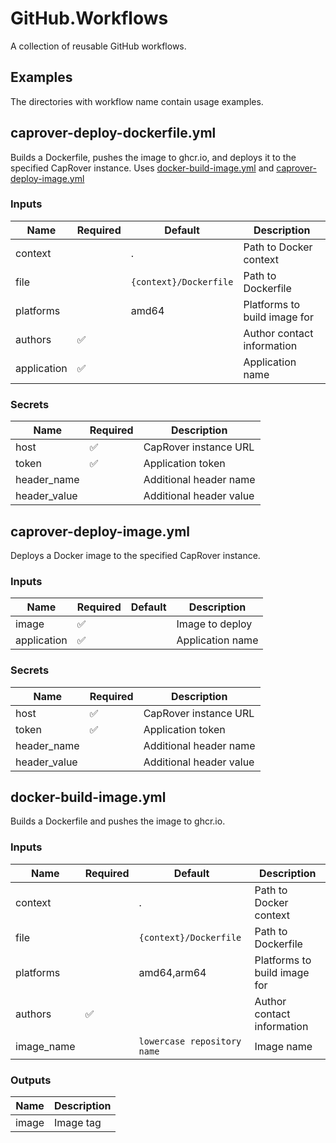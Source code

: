 # GitHub.Workflows
A collection of reusable GitHub workflows.

## Examples
The directories with workflow name contain usage examples.

## caprover-deploy-dockerfile.yml
Builds a Dockerfile, pushes the image to ghcr.io, and deploys it to the specified CapRover instance. Uses [docker-build-image.yml](#docker-build-imageyml) and [caprover-deploy-image.yml](#caprover-deploy-imageyml)

### Inputs
|Name|Required|Default|Description|
|-|-|-|-|
|context||.|Path to Docker context|
|file||`{context}/Dockerfile`|Path to Dockerfile|
|platforms||amd64|Platforms to build image for|
|authors|✅||Author contact information|
|application|✅||Application name|

### Secrets
|Name|Required|Description|
|-|-|-|
|host|✅|CapRover instance URL|
|token|✅|Application token|
|header_name||Additional header name|
|header_value||Additional header value|

## caprover-deploy-image.yml
Deploys a Docker image to the specified CapRover instance.

### Inputs
|Name|Required|Default|Description|
|-|-|-|-|
|image|✅||Image to deploy|
|application|✅||Application name|

### Secrets
|Name|Required|Description|
|-|-|-|
|host|✅|CapRover instance URL|
|token|✅|Application token|
|header_name||Additional header name|
|header_value||Additional header value|

## docker-build-image.yml
Builds a Dockerfile and pushes the image to ghcr.io.

### Inputs
|Name|Required|Default|Description|
|-|-|-|-|
|context||.|Path to Docker context|
|file||`{context}/Dockerfile`|Path to Dockerfile|
|platforms||amd64,arm64|Platforms to build image for|
|authors|✅||Author contact information|
|image_name||`lowercase repository name`|Image name|

### Outputs
|Name|Description|
|-|-|
|image|Image tag|
